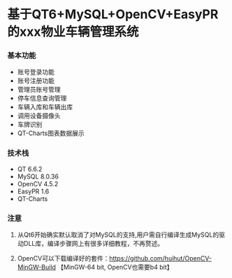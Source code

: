 # 基于QT6+MySQL+OpenCV+EasyPR的xxx物业车辆管理系统

### 基本功能
- 账号登录功能
- 账号注册功能
- 管理员账号管理
- 停车信息查询管理
- 车辆入库和车辆出库
- 调用设备摄像头
- 车牌识别
- QT-Charts图表数据展示

### 技术栈
- QT 6.6.2
- MySQL 8.0.36
- OpenCV 4.5.2
- EasyPR 1.6
- QT-Charts


### 注意
1. 从Qt6开始确实默认取消了对MySQL的支持,用户需自行编译生成MySQL的驱动DLL库，编译步骤网上有很多详细教程，不再赘述。

2. OpenCV可以下载编译好的套件：https://github.com/huihut/OpenCV-MinGW-Build
【MinGW-64 bit, OpenCV也需要b4 bit】
